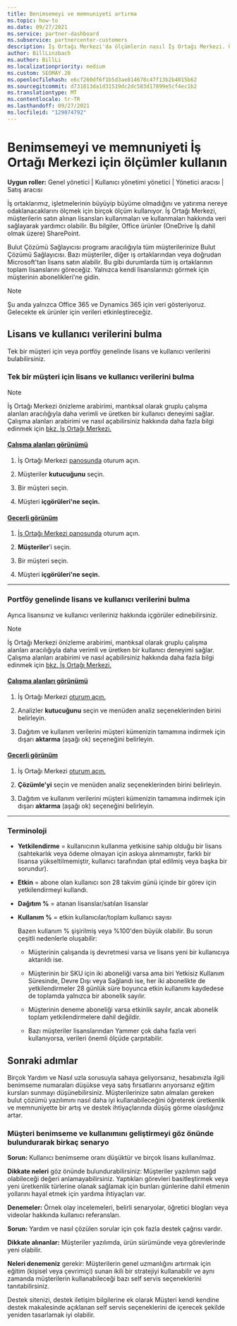 ```yaml
---
title: Benimsemeyi ve memnuniyeti artırma
ms.topic: how-to
ms.date: 09/27/2021
ms.service: partner-dashboard
ms.subservice: partnercenter-customers
description: İş Ortağı Merkezi'da ölçümlerin nasıl İş Ortağı Merkezi. Ölçümler, işletmenizin büyüp büyümey olduğunu, müşterilerin lisanslarını nasıl kullanabileceğini ve yatırıma nereye odaklanması gerekenleri gösterebilir.
author: BillLinzbach
ms.author: BillLi
ms.localizationpriority: medium
ms.custom: SEOMAY.20
ms.openlocfilehash: e6cf260df6f1b5d3ae814678c47f13b2b4015b62
ms.sourcegitcommit: d731813da1d31519dc2dc583d17899e5cf4ec1b2
ms.translationtype: MT
ms.contentlocale: tr-TR
ms.lasthandoff: 09/27/2021
ms.locfileid: "129074792"
---
```

# <a name="use-metrics-in-partner-center-to-increase-adoption-and-satisfaction"></a>Benimsemeyi ve memnuniyeti İş Ortağı Merkezi için ölçümler kullanın

**Uygun roller:** Genel yönetici | Kullanıcı yönetimi yönetici | Yönetici aracısı | Satış aracısı

İş ortaklarımız, işletmelerinin büyüyip büyüme olmadığını ve yatırıma nereye odaklanacaklarını ölçmek için birçok ölçüm kullanıyor. İş Ortağı Merkezi, müşterilerin satın alınan lisansları kullanmaları ve kullanmaları hakkında veri sağlayarak yardımcı olabilir. Bu bilgiler, Office ürünler (OneDrive İş dahil olmak üzere) SharePoint.

Bulut Çözümü Sağlayıcısı programı aracılığıyla tüm müşterilerinize Bulut Çözümü Sağlayıcısı. Bazı müşteriler, diğer iş ortaklarından veya doğrudan Microsoft'tan lisans satın alabilir. Bu gibi durumlarda tüm iş ortaklarının toplam lisanslarını göreceğiz. Yalnızca kendi lisanslarınızı görmek için müşterinin abonelikleri'ne gidin.

> [!NOTE]  
> Şu anda yalnızca Office 365 ve Dynamics 365 için veri gösteriyoruz. Gelecekte ek ürünler için verileri etkinleştireceğiz.

## <a name="find-license-and-user-data"></a>Lisans ve kullanıcı verilerini bulma

Tek bir müşteri için veya portföy genelinde lisans ve kullanıcı verilerini bulabilirsiniz.

### <a name="find-license-and-user-data-for-a-single-customer"></a>Tek bir müşteri için lisans ve kullanıcı verilerini bulma

> [!NOTE]
> İş Ortağı Merkezi önizleme arabirimi, mantıksal olarak gruplu çalışma alanları aracılığıyla daha verimli ve üretken bir kullanıcı deneyimi sağlar. Çalışma alanları arabirimi ve nasıl açabilirsiniz hakkında daha fazla bilgi edinmek için [bkz. İş Ortağı Merkezi.](get-around-partner-center.md#turn-workspaces-on-and-off)

#### <a name="workspaces-view"></a>[Çalışma alanları görünümü](#tab/workspaces-view)

1. İş Ortağı Merkezi [panosunda](https://partner.microsoft.com/dashboard) oturum açın.

2. Müşteriler **kutucuğunu** seçin.

3. Bir müşteri seçin.

4. Müşteri **içgörüleri'ne seçin.**

#### <a name="current-view"></a>[Geçerli görünüm](#tab/current-view)

1. [İş Ortağı Merkezi panosunda](https://partner.microsoft.com/dashboard) oturum açın.

2. **Müşteriler**’i seçin.

3. Bir müşteri seçin.

4. Müşteri **içgörüleri'ne seçin.**

* * *

### <a name="find-license-and-user-data-across-your-portfolio"></a>Portföy genelinde lisans ve kullanıcı verilerini bulma

Ayrıca lisansınız ve kullanıcı verileriniz hakkında içgörüler edinebilirsiniz.

> [!NOTE]
> İş Ortağı Merkezi önizleme arabirimi, mantıksal olarak gruplu çalışma alanları aracılığıyla daha verimli ve üretken bir kullanıcı deneyimi sağlar. Çalışma alanları arabirimi ve nasıl açabilirsiniz hakkında daha fazla bilgi edinmek için [bkz. İş Ortağı Merkezi.](get-around-partner-center.md#turn-workspaces-on-and-off)

#### <a name="workspaces-view"></a>[Çalışma alanları görünümü](#tab/workspaces-view)

1. İş Ortağı Merkezi [oturum açın.](https://partner.microsoft.com/dashboard)

2. Analizler **kutucuğunu** seçin ve menüden analiz seçeneklerinden birini belirleyin.

3. Dağıtım ve kullanım verilerini müşteri kümenizin tamamına indirmek için dışarı **aktarma** (aşağı ok) seçeneğini belirleyin.

#### <a name="current-view"></a>[Geçerli görünüm](#tab/current-view)

1. İş Ortağı Merkezi [oturum açın.](https://partner.microsoft.com/dashboard)

2. **Çözümle'yi** seçin ve menüden analiz seçeneklerinden birini belirleyin.

3. Dağıtım ve kullanım verilerini müşteri kümenizin tamamına indirmek için dışarı **aktarma** (aşağı ok) seçeneğini belirleyin.

* * *

### <a name="terminology"></a>Terminoloji

- **Yetkilendirme** = kullanıcının kullanma yetkisine sahip olduğu bir lisans (sahtekarlık veya ödeme olmayan için askıya alınmamıştır, farklı bir lisansa yükseltilmemiştir, kullanıcı tarafından iptal edilmiş veya başka bir sorundur).

- **Etkin** = abone olan kullanıcı son 28 takvim günü içinde bir görev için yetkilendirmeyi kullandı.

- **Dağıtım %** = atanan lisanslar/satılan lisanslar

- **Kullanım %** = etkin kullanıcılar/toplam kullanıcı sayısı

   Bazen kullanım % şişirilmiş veya %100'den büyük olabilir. Bu sorun çeşitli nedenlerle oluşabilir:

  - Müşterinin çalışanda iş devretmesi varsa ve lisans yeni bir kullanıcıya aktarıldı ise.

  - Müşterinin bir SKU için iki aboneliği varsa ama biri Yetkisiz Kullanım Süresinde, Devre Dışı veya Sağlandı ise, her iki abonelikte de yetkilendirmeler 28 günlük süre boyunca etkin kullanımı kaydedese de toplamda yalnızca bir abonelik sayılır.

  - Müşterinin deneme aboneliği varsa etkinlik sayılır, ancak abonelik toplam yetkilendirmelere dahil değildir.

  - Bazı müşteriler lisanslarından Yammer çok daha fazla veri kullanıyorsa, verileri önemli ölçüde çarpıtabilir.

## <a name="next-steps"></a>Sonraki adımlar

Birçok Yardım ve Nasıl uzla sorusuyla sahaya geliyorsanız, hesabınızla ilgili benimseme numaraları düşükse veya satış fırsatlarını arıyorsanız eğitim kursları sunmayı düşünebilirsiniz. Müşterilerinize satın almaları gereken bulut çözümü yazılımını nasıl daha iyi kullanabileceğini öğreterek üretkenlik ve memnuniyette bir artış ve destek ihtiyaçlarında düşüş görme olasılığınız artar.

### <a name="considering-how-to-improve-customer-adoption-and-usage---a-couple-scenarios"></a>Müşteri benimseme ve kullanımını geliştirmeyi göz önünde bulundurarak birkaç senaryo

**Sorun:** Kullanıcı benimseme oranı düşüktür ve birçok lisans kullanılmaz.

**Dikkate neleri** göz önünde bulundurabilirsiniz: Müşteriler yazılımın sağd olabileceği değeri anlamayabilirsiniz. Yaptıkları görevleri basitleştirmek veya yeni üretkenlik türlerine olanak sağlamak için bunları günlerine dahil etmenin yollarını hayal etmek için yardıma ihtiyaçları var.

**Denemeler:** Örnek olay incelemeleri, belirli senaryolar, öğretici blogları veya videolar hakkında kullanıcı referansları.

**Sorun:** Yardım ve nasıl çözülen sorular için çok fazla destek çağrısı vardır.

**Dikkate alınanlar:** Müşteriler yazılımda, ürün sürümünde veya görevlerinde yeni olabilir.

**Neleri denemeniz** gerekir: Müşterilerin genel uzmanlığını artırmak için eğitim (kişisel veya çevrimiçi) sunan ikili bir stratejiyi kullanabilir ve aynı zamanda müşterilerin kullanabileceği bazı self servis seçeneklerini tanıtabilirsiniz.

Destek sitenizi, destek iletişim bilgilerine ek olarak Müşteri [](customer-self-support.md) kendi kendine destek makalesinde açıklanan self servis seçeneklerini de içerecek şekilde yeniden tasarlamak iyi olabilir.
